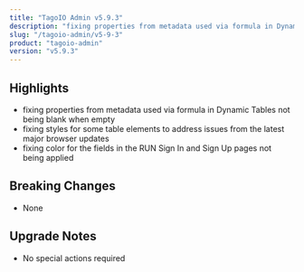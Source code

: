 ```yaml
---
title: "TagoIO Admin v5.9.3"
description: "fixing properties from metadata used via formula in Dynamic Tables not being blank when empty"
slug: "/tagoio-admin/v5-9-3"
product: "tagoio-admin"
version: "v5.9.3"
---
```


## Highlights

- fixing properties from metadata used via formula in Dynamic Tables not being blank when empty
- fixing styles for some table elements to address issues from the latest major browser updates
- fixing color for the fields in the RUN Sign In and Sign Up pages not being applied

## Breaking Changes

- None

## Upgrade Notes

- No special actions required
